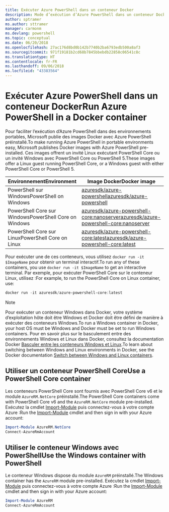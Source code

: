 ```yaml
---
title: Exécuter Azure PowerShell dans un conteneur Docker
description: Mode d’exécution d’Azure PowerShell dans un conteneur Docker.
author: sptramer
ms.author: sttramer
manager: carmonm
ms.devlang: powershell
ms.topic: conceptual
ms.date: 06/20/2018
ms.openlocfilehash: 27ac176d8bd0b142b7740b2ba6793edb500a8af3
ms.sourcegitcommit: 971f19181b2cd68b7845bbebdb22858c06541c8c
ms.translationtype: HT
ms.contentlocale: fr-FR
ms.lasthandoff: 09/06/2018
ms.locfileid: "43383564"
---
```

# <a name="run-azure-powershell-in-a-docker-container"></a><span data-ttu-id="ec3c5-103">Exécuter Azure PowerShell dans un conteneur Docker</span><span class="sxs-lookup"><span data-stu-id="ec3c5-103">Run Azure PowerShell in a Docker container</span></span>

<span data-ttu-id="ec3c5-104">Pour faciliter l’exécution d’Azure PowerShell dans des environnements portables, Microsoft publie des images Docker avec Azure PowerShell préinstallé.</span><span class="sxs-lookup"><span data-stu-id="ec3c5-104">To make running Azure PowerShell in portable environments easy, Microsoft publishes Docker images with Azure PowerShell pre-installed.</span></span> <span data-ttu-id="ec3c5-105">Ces images offrent un invité Linux exécutant PowerShell Core ou un invité Windows avec PowerShell Core ou PowerShell 5.</span><span class="sxs-lookup"><span data-stu-id="ec3c5-105">These images offer a Linux guest running PowerShell Core, or a Windows guest with either PowerShell Core or PowerShell 5.</span></span>

| <span data-ttu-id="ec3c5-106">Environnement</span><span class="sxs-lookup"><span data-stu-id="ec3c5-106">Environment</span></span> | <span data-ttu-id="ec3c5-107">Image Docker</span><span class="sxs-lookup"><span data-stu-id="ec3c5-107">Docker image</span></span> |
|-------------|--------------|
| <span data-ttu-id="ec3c5-108">PowerShell sur Windows</span><span class="sxs-lookup"><span data-stu-id="ec3c5-108">PowerShell on Windows</span></span> | [<span data-ttu-id="ec3c5-109">azuresdk/azure-powershell</span><span class="sxs-lookup"><span data-stu-id="ec3c5-109">azuresdk/azure-powershell</span></span>](https://hub.docker.com/r/azuresdk/azure-powershell/) |
| <span data-ttu-id="ec3c5-110">PowerShell Core sur Windows</span><span class="sxs-lookup"><span data-stu-id="ec3c5-110">PowerShell Core on Windows</span></span> | [<span data-ttu-id="ec3c5-111">azuresdk/azure-powershell-core:nanoserver</span><span class="sxs-lookup"><span data-stu-id="ec3c5-111">azuresdk/azure-powershell-core:nanoserver</span></span>](https://hub.docker.com/r/azuresdk/azure-powershell-core/) |
| <span data-ttu-id="ec3c5-112">PowerShell Core sur Linux</span><span class="sxs-lookup"><span data-stu-id="ec3c5-112">PowerShell Core on Linux</span></span> | [<span data-ttu-id="ec3c5-113">azuresdk/azure-powershell-core:latest</span><span class="sxs-lookup"><span data-stu-id="ec3c5-113">azuresdk/azure-powershell-core:latest</span></span>](https://hub.docker.com/r/azuresdk/azure-powershell-core/) |

<span data-ttu-id="ec3c5-114">Pour exécuter une de ces conteneurs, vous utilisez `docker run -it $ImageName` pour obtenir un terminal interactif.</span><span class="sxs-lookup"><span data-stu-id="ec3c5-114">To run any of these containers, you use `docker run -it $ImageName` to get an interactive terminal.</span></span> <span data-ttu-id="ec3c5-115">Par exemple, pour exécuter PowerShell Core sur le conteneur Linux, utilisez :</span><span class="sxs-lookup"><span data-stu-id="ec3c5-115">For example, to run the PowerShell Core on Linux container, use:</span></span>

```powershell
docker run -it azuresdk/azure-powershell-core:latest
```

> [!NOTE]
> <span data-ttu-id="ec3c5-116">Pour exécuter un conteneur Windows dans Docker, votre système d’exploitation hôte doit être Windows et Docker doit être défini de manière à exécuter des conteneurs Windows.</span><span class="sxs-lookup"><span data-stu-id="ec3c5-116">To run a Windows container in Docker, your host OS must be Windows and Docker must be set to run Windows containers.</span></span> <span data-ttu-id="ec3c5-117">Pour en savoir plus sur le basculement entre des environnements Windows et Linux dans Docker, consultez la documentation Docker [Basculer entre les conteneurs Windows et Linux](https://docs.docker.com/docker-for-windows/#switch-between-windows-and-linux-containers).</span><span class="sxs-lookup"><span data-stu-id="ec3c5-117">To learn about switching between Windows and Linux environments in Docker, see the Docker documentation [Switch between Windows and Linux containers](https://docs.docker.com/docker-for-windows/#switch-between-windows-and-linux-containers).</span></span>

## <a name="use-a-powershell-core-container"></a><span data-ttu-id="ec3c5-118">Utiliser un conteneur PowerShell Core</span><span class="sxs-lookup"><span data-stu-id="ec3c5-118">Use a PowerShell Core container</span></span>

<span data-ttu-id="ec3c5-119">Les conteneurs PowerShell Core sont fournis avec PowerShell Core v6 et le module `AzureRM.NetCore` préinstallé.</span><span class="sxs-lookup"><span data-stu-id="ec3c5-119">The PowerShell Core containers come with PowerShell Core v6 and the `AzureRM.NetCore` module pre-installed.</span></span> <span data-ttu-id="ec3c5-120">Exécutez la cmdlet [Import-Module](/powershell/module/microsoft.powershell.core/import-module) puis connectez-vous à votre compte Azure :</span><span class="sxs-lookup"><span data-stu-id="ec3c5-120">Run the [Import-Module](/powershell/module/microsoft.powershell.core/import-module) cmdlet and then sign in with your Azure account:</span></span>

```powershell
Import-Module AzureRM.NetCore
Connect-AzureRmAccount
```

## <a name="use-the-windows-container-with-powershell"></a><span data-ttu-id="ec3c5-121">Utiliser le conteneur Windows avec PowerShell</span><span class="sxs-lookup"><span data-stu-id="ec3c5-121">Use the Windows container with PowerShell</span></span>

<span data-ttu-id="ec3c5-122">Le conteneur Windows dispose du module `AzureRM` préinstallé.</span><span class="sxs-lookup"><span data-stu-id="ec3c5-122">The Windows container has the `AzureRM` module pre-installed.</span></span> <span data-ttu-id="ec3c5-123">Exécutez la cmdlet [Import-Module](/powershell/module/microsoft.powershell.core/import-module) puis connectez-vous à votre compte Azure :</span><span class="sxs-lookup"><span data-stu-id="ec3c5-123">Run the [Import-Module](/powershell/module/microsoft.powershell.core/import-module) cmdlet and then sign in with your Azure account:</span></span>

```powershell
Import-Module AzureRM
Connect-AzureRmAccount
```
